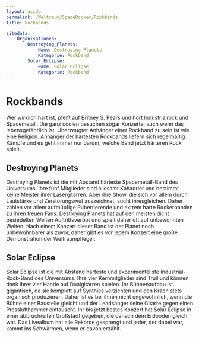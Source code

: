 ```yaml
---
layout: aside
permalink: /Weltraum/SpaceRocker/Rockbands
title: Rockbands

sitedata:
    Organisationen:
        Destroying_Planets:
            Name: Destroying Planets
            Kategorie: Rockband
        Solar_Eclipse:
            Name: Solar Eclipse
            Kategorie: Rockband
---
```


# Rockbands

Wer wirklich hart ist, pfeift auf Britney S. Pears und hört Industrialrock und Spacemetall. Die ganz coolen besuchen sogar Konzerte, auch wenn das lebensgefährlich ist. Überzeugter Anhänger einer Rockband zu sein ist wie eine Religion. Anhänger der härtesten Rockbands liefern sich regelmäßig Kämpfe und es geht immer nur darum, welche Band jetzt härteren Rock spielt.

## Destroying Planets

Destroying Planets ist die mit Abstand härteste Spacemetall-Band des Universums. Ihre fünf Mitglieder sind allesamt Kahadrier und bestimmt keine Meister ihrer Lasergitarren. Aber ihre Show, die sich vor allem durch Lautstärke und Zerstörungswut auszeichnet, sucht ihresgleichen. Daher zählen vor allem aufmüpfige Pubertierende und extrem harte Rockerbanden zu ihren treuen Fans. Destroying Planets hat auf den meisten dicht besiedelten Welten Auftrittsverbot und spielt daher oft auf unbewohnten Welten. Nach einem Konzert dieser Band ist der Planet noch unbewohnbarer als zuvor, daher gibt es vor jedem Konzert eine große Demonstration der Weltraumpfleger.

## Solar Eclipse

Solar Eclipse ist die mit Abstand härteste und experimentellste Industrial-Rock-Band des Universums. Ihre vier Kernmitglieder sind Trull und können dank ihrer vier Hände auf Dualgitarren spielen. Ihr Bühnenaufbau ist gigantisch, da sie komplett auf Synthies verzichten und den Krach stets organisch produzieren. Daher ist es bei ihnen nicht ungewöhnlich, wenn die Bühne einer Baustelle gleicht und der Leadsänger seine Gitarre gegen einen Presslufthammer eintauscht. Ihr bis jetzt bestes Konzert hat Solar Eclipse in einer abbruchreifen Großstadt gegeben, die danach dem Erdboden gleich war. Das Livealbum hat alle Rekorde gesprengt und jeder, der dabei war, kommt ins Schwärmen, wenn er davon erzählt.
